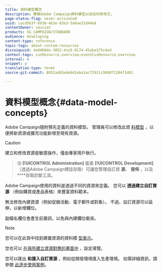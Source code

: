 ```yaml
---
title: 資料模型概念
description: 瞭解Adobe Campaign資料模型以及如何修改它。
page-status-flag: never-activated
uuid: cacd563f-6936-4b3e-83e3-5d4ae31d44e8
contentOwner: sauviat
products: SG_CAMPAIGN/STANDARD
audience: developing
content-type: reference
topic-tags: about-custom-resources
discoiquuid: 4e0468da-3052-4ce5-8174-45aba1f5c4ed
context-tags: cusResource,overview;eventCusResource,overview
internal: n
snippet: y
translation-type: tm+mt
source-git-commit: 8852adb5edeb42eba1acf2911c988071104f1401

---
```



# 資料模型概念{#data-model-concepts}

Adobe Campaign隨附預先定義的資料模型。 管理員可以修改此資 [料模型](../../administration/using/users-management.md#functional-administrators) ，以便將新資源或擴充功能新增至現有資源。

>[!CAUTION]
>
>建立和修改資源是敏感操作，僅由專家用戶執行。

>功 **[!UICONTROL Administration]** 能表 **[!UICONTROL Development]** （透過Adobe Campaign標誌存取）可讓您管理自訂資 **源**、 **發佈** ，以及 ****&#x200B;存取診斷工具。

Adobe Campaign使用的資料是透過不同的資源來定義。 您可以 **透過建立自訂資源** （例如購買或產品表格）來豐富資料範本。

無法修改內建資源（例如促銷活動、電子郵件或對象）。 不過，自訂資源可以延伸，以新增欄位。

副檔名欄位會產生前置詞，以免與內建欄位衝突。

>[!NOTE]
>
>您可以在此頁中找到建置資源的資料模 [型表示](../../developing/using/datamodel-introduction.md)。

您也可以 [在與所建立資源對應的畫面中](configuring-the-screen-definition.md) ，設定導覽。

您可以匯出 **和匯入自訂資源** ，例如從開發環境匯入生產環境。 如需詳細資訊，請參閱 [此逐步使用案例](../../automating/using/exporting-importing-custom-resources.md)。
